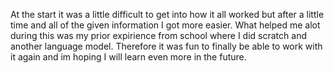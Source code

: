 At the start it was a little difficult to get into how it all worked but after a little time and all of the given information I got more easier. What helped me alot 
during this was my prior expirience from school where I did scratch and another language model. Therefore it was fun to finally be able to work with it again and im 
hoping I will learn even more in the future.

